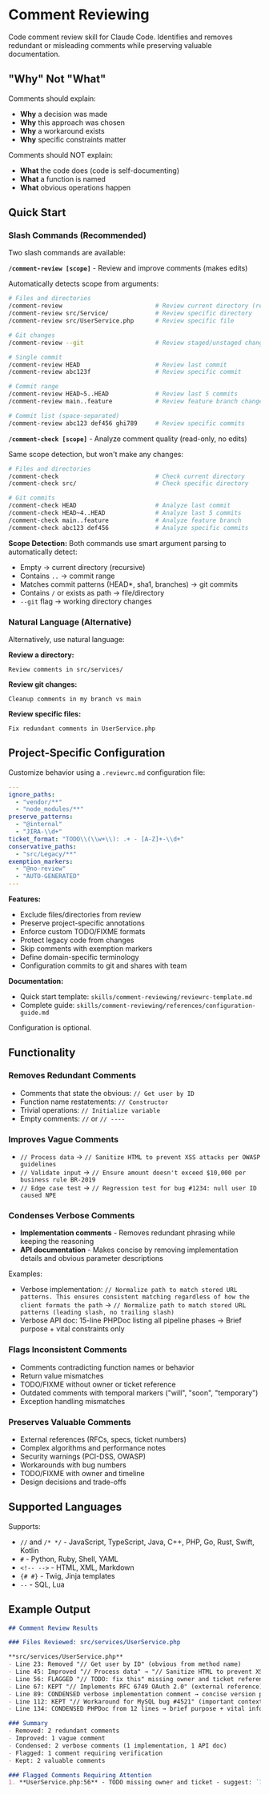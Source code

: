 # Comment Reviewing

Code comment review skill for Claude Code. Identifies and removes redundant or misleading comments while preserving valuable documentation.

## "Why" Not "What"

Comments should explain:
- **Why** a decision was made
- **Why** this approach was chosen
- **Why** a workaround exists
- **Why** specific constraints matter

Comments should NOT explain:
- **What** the code does (code is self-documenting)
- **What** a function is named
- **What** obvious operations happen

## Quick Start

### Slash Commands (Recommended)

Two slash commands are available:

**`/comment-review [scope]`** - Review and improve comments (makes edits)

Automatically detects scope from arguments:
```bash
# Files and directories
/comment-review                          # Review current directory (recursive)
/comment-review src/Service/             # Review specific directory
/comment-review src/UserService.php      # Review specific file

# Git changes
/comment-review --git                    # Review staged/unstaged changes vs main

# Single commit
/comment-review HEAD                     # Review last commit
/comment-review abc123f                  # Review specific commit

# Commit range
/comment-review HEAD~5..HEAD             # Review last 5 commits
/comment-review main..feature            # Review feature branch changes

# Commit list (space-separated)
/comment-review abc123 def456 ghi789     # Review specific commits
```

**`/comment-check [scope]`** - Analyze comment quality (read-only, no edits)

Same scope detection, but won't make any changes:
```bash
# Files and directories
/comment-check                           # Check current directory
/comment-check src/                      # Check specific directory

# Git commits
/comment-check HEAD                      # Analyze last commit
/comment-check HEAD~4..HEAD              # Analyze last 5 commits
/comment-check main..feature             # Analyze feature branch
/comment-check abc123 def456             # Analyze specific commits
```

**Scope Detection:** Both commands use smart argument parsing to automatically detect:
- Empty → current directory (recursive)
- Contains `..` → commit range
- Matches commit patterns (HEAD*, sha1, branches) → git commits
- Contains `/` or exists as path → file/directory
- `--git` flag → working directory changes

### Natural Language (Alternative)

Alternatively, use natural language:

**Review a directory:**
```
Review comments in src/services/
```

**Review git changes:**
```
Cleanup comments in my branch vs main
```

**Review specific files:**
```
Fix redundant comments in UserService.php
```

## Project-Specific Configuration

Customize behavior using a `.reviewrc.md` configuration file:

```yaml
---
ignore_paths:
  - "vendor/**"
  - "node_modules/**"
preserve_patterns:
  - "@internal"
  - "JIRA-\\d+"
ticket_format: "TODO\\(\\w+\\): .+ - [A-Z]+-\\d+"
conservative_paths:
  - "src/Legacy/**"
exemption_markers:
  - "@no-review"
  - "AUTO-GENERATED"
---
```

**Features:**
- Exclude files/directories from review
- Preserve project-specific annotations
- Enforce custom TODO/FIXME formats
- Protect legacy code from changes
- Skip comments with exemption markers
- Define domain-specific terminology
- Configuration commits to git and shares with team

**Documentation:**
- Quick start template: `skills/comment-reviewing/reviewrc-template.md`
- Complete guide: `skills/comment-reviewing/references/configuration-guide.md`

Configuration is optional.

## Functionality

### Removes Redundant Comments
- Comments that state the obvious: `// Get user by ID`
- Function name restatements: `// Constructor`
- Trivial operations: `// Initialize variable`
- Empty comments: `//` or `// ----`

### Improves Vague Comments
- `// Process data` → `// Sanitize HTML to prevent XSS attacks per OWASP guidelines`
- `// Validate input` → `// Ensure amount doesn't exceed $10,000 per business rule BR-2019`
- `// Edge case test` → `// Regression test for bug #1234: null user ID caused NPE`

### Condenses Verbose Comments
- **Implementation comments** - Removes redundant phrasing while keeping the reasoning
- **API documentation** - Makes concise by removing implementation details and obvious parameter descriptions

Examples:
- Verbose implementation: `// Normalize path to match stored URL patterns. This ensures consistent matching regardless of how the client formats the path` → `// Normalize path to match stored URL patterns (leading slash, no trailing slash)`
- Verbose API doc: 15-line PHPDoc listing all pipeline phases → Brief purpose + vital constraints only

### Flags Inconsistent Comments
- Comments contradicting function names or behavior
- Return value mismatches
- TODO/FIXME without owner or ticket reference
- Outdated comments with temporal markers ("will", "soon", "temporary")
- Exception handling mismatches

### Preserves Valuable Comments
- External references (RFCs, specs, ticket numbers)
- Complex algorithms and performance notes
- Security warnings (PCI-DSS, OWASP)
- Workarounds with bug numbers
- TODO/FIXME with owner and timeline
- Design decisions and trade-offs

## Supported Languages

Supports:
- `//` and `/* */` - JavaScript, TypeScript, Java, C++, PHP, Go, Rust, Swift, Kotlin
- `#` - Python, Ruby, Shell, YAML
- `<!-- -->` - HTML, XML, Markdown
- `{# #}` - Twig, Jinja templates
- `--` - SQL, Lua

## Example Output

```markdown
## Comment Review Results

### Files Reviewed: src/services/UserService.php

**src/services/UserService.php**
- Line 23: Removed "// Get user by ID" (obvious from method name)
- Line 45: Improved "// Process data" → "// Sanitize HTML to prevent XSS per OWASP"
- Line 56: FLAGGED "// TODO: fix this" missing owner and ticket reference
- Line 67: KEPT "// Implements RFC 6749 OAuth 2.0" (external reference)
- Line 89: CONDENSED verbose implementation comment → concise version preserving WHY
- Line 112: KEPT "// Workaround for MySQL bug #4521" (important context)
- Line 134: CONDENSED PHPDoc from 12 lines → brief purpose + vital info only

### Summary
- Removed: 2 redundant comments
- Improved: 1 vague comment
- Condensed: 2 verbose comments (1 implementation, 1 API doc)
- Flagged: 1 comment requiring verification
- Kept: 2 valuable comments

### Flagged Comments Requiring Attention
1. **UserService.php:56** - TODO missing owner and ticket - suggest: `TODO(name): specific action - TICKET-XXX`
```
